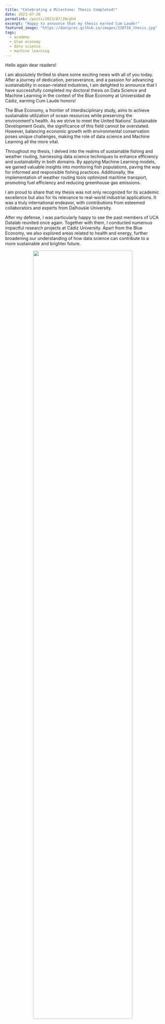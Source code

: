 ```yaml
---
title: "Celebrating a Milestone: Thesis Completed!"
date: 2023-07-20
permalink: /posts/2023/07/20/phd
excerpt: "Happy to announce that my thesis earned Cum Laude!"
featured_image: "https://daniprec.github.io/images/230718_thesis.jpg"
tags:
  - academy
  - blue economy
  - data science
  - machine learning
---
```


Hello again dear readers!

I am absolutely thrilled to share some exciting news with all of you today. After a journey of dedication, perseverance, and a passion for advancing sustainability in ocean-related industries, I am delighted to announce that I have successfully completed my doctoral thesis on Data Science and Machine Learning in the context of the Blue Economy at Universidad de Cádiz, earning Cum Laude honors!

The Blue Economy, a frontier of interdisciplinary study, aims to achieve sustainable utilization of ocean resources while preserving the environment's health. As we strive to meet the United Nations' Sustainable Development Goals, the significance of this field cannot be overstated. However, balancing economic growth with environmental conservation poses unique challenges, making the role of data science and Machine Learning all the more vital.

Throughout my thesis, I delved into the realms of sustainable fishing and weather routing, harnessing data science techniques to enhance efficiency and sustainability in both domains. By applying Machine Learning models, we gained valuable insights into monitoring fish populations, paving the way for informed and responsible fishing practices. Additionally, the implementation of weather routing tools optimized maritime transport, promoting fuel efficiency and reducing greenhouse gas emissions.

I am proud to share that my thesis was not only recognized for its academic excellence but also for its relevance to real-world industrial applications. It was a truly international endeavor, with contributions from esteemed collaborators and experts from Dalhousie University.

After my defense, I was particularly happy to see the past members of UCA Datalab reunited once again. Together with them, I conducted numerous impactful research projects at Cádiz University. Apart from the Blue Economy, we also explored areas related to health and energy, further broadening our understanding of how data science can contribute to a more sustainable and brighter future.

<p align="center"><img src="{{ page.featured_image }}" width="80%"/></p>

None of this would have been possible without the unwavering support of my incredible family, friends, and colleagues. Your presence and encouragement have been a constant source of motivation, and I am deeply grateful for your unwavering belief in my abilities.

A special thank you goes to my esteemed thesis director, David Gómez-Ullate Oteiza, whose guidance and mentorship have been invaluable throughout these years.

As I celebrate this milestone, I look ahead with excitement and determination. The knowledge and insights gained from this thesis will undoubtedly fuel my passion for promoting sustainability and driving positive change in the Blue Economy, as well as in other vital areas of research.

Thank you for being part of this incredible journey, dear readers! Your support has made this achievement even more meaningful.

Wishing you all a fantastic day ahead!